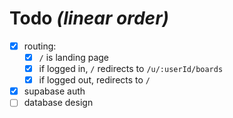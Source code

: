 # Todo *(linear order)*

- [x] routing:
  - [x] `/` is landing page
  - [x] if logged in, `/` redirects to `/u/:userId/boards`
  - [x] if logged out, redirects to `/`
- [x] supabase auth
- [ ] database design